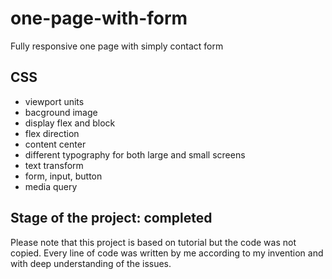 # one-page-with-form

Fully responsive one page with simply contact form

## CSS
- viewport units
- bacground image
- display flex and block
- flex direction
- content center
- different typography for both large and small screens
- text transform
- form, input, button
- media query

## Stage of the project: completed

Please note that this project is based on tutorial but the code was not copied. Every line of code was written by me according to my invention and with deep understanding of the issues.
